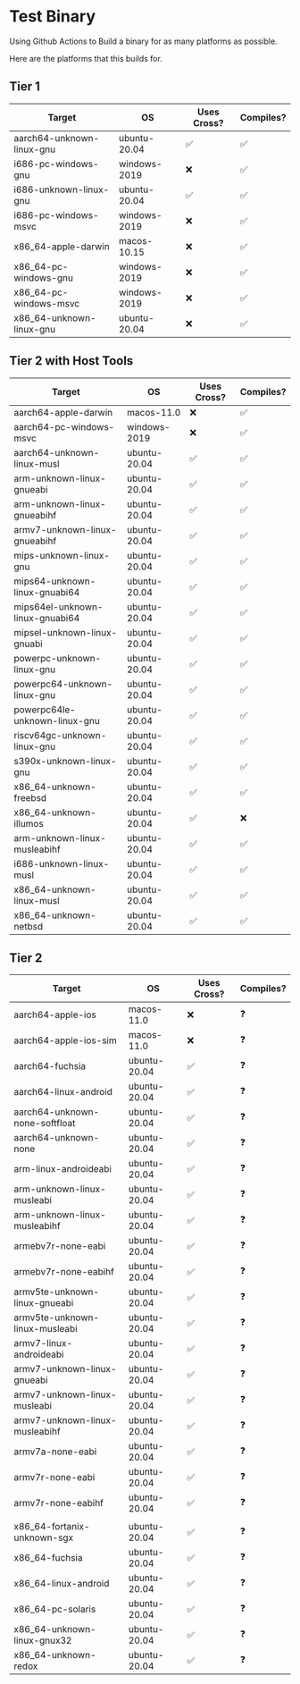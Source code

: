 # Test Binary

Using Github Actions to Build a binary for as many platforms as possible.

Here are the platforms that this builds for.

## Tier 1

| Target                    | OS           | Uses Cross? | Compiles? |
| ------------------------- | ------------ | ----------- | --------- |
| aarch64-unknown-linux-gnu | ubuntu-20.04 | ✅          | ✅        |
| i686-pc-windows-gnu       | windows-2019 | ❌          | ✅        |
| i686-unknown-linux-gnu    | ubuntu-20.04 | ✅          | ✅        |
| i686-pc-windows-msvc      | windows-2019 | ❌          | ✅        |
| x86_64-apple-darwin       | macos-10.15  | ❌          | ✅        |
| x86_64-pc-windows-gnu     | windows-2019 | ❌          | ✅        |
| x86_64-pc-windows-msvc    | windows-2019 | ❌          | ✅        |
| x86_64-unknown-linux-gnu  | ubuntu-20.04 | ❌          | ✅        |

## Tier 2 with Host Tools

| Target                          | OS           | Uses Cross? | Compiles? |
| ------------------------------- | ------------ | ----------- | --------- |
| aarch64-apple-darwin            | macos-11.0   | ❌          | ✅        |
| aarch64-pc-windows-msvc         | windows-2019 | ❌          | ✅        |
| aarch64-unknown-linux-musl      | ubuntu-20.04 | ✅          | ✅        |
| arm-unknown-linux-gnueabi       | ubuntu-20.04 | ✅          | ✅        |
| arm-unknown-linux-gnueabihf     | ubuntu-20.04 | ✅          | ✅        |
| armv7-unknown-linux-gnueabihf   | ubuntu-20.04 | ✅          | ✅        |
| mips-unknown-linux-gnu          | ubuntu-20.04 | ✅          | ✅        |
| mips64-unknown-linux-gnuabi64   | ubuntu-20.04 | ✅          | ✅        |
| mips64el-unknown-linux-gnuabi64 | ubuntu-20.04 | ✅          | ✅        |
| mipsel-unknown-linux-gnuabi     | ubuntu-20.04 | ✅          | ✅        |
| powerpc-unknown-linux-gnu       | ubuntu-20.04 | ✅          | ✅        |
| powerpc64-unknown-linux-gnu     | ubuntu-20.04 | ✅          | ✅        |
| powerpc64le-unknown-linux-gnu   | ubuntu-20.04 | ✅          | ✅        |
| riscv64gc-unknown-linux-gnu     | ubuntu-20.04 | ✅          | ✅        |
| s390x-unknown-linux-gnu         | ubuntu-20.04 | ✅          | ✅        |
| x86_64-unknown-freebsd          | ubuntu-20.04 | ✅          | ✅        |
| x86_64-unknown-illumos          | ubuntu-20.04 | ✅          | ❌        |
| arm-unknown-linux-musleabihf    | ubuntu-20.04 | ✅          | ✅        |
| i686-unknown-linux-musl         | ubuntu-20.04 | ✅          | ✅        |
| x86_64-unknown-linux-musl       | ubuntu-20.04 | ✅          | ✅        |
| x86_64-unknown-netbsd           | ubuntu-20.04 | ✅          | ✅        |

## Tier 2

| Target                         | OS           | Uses Cross? | Compiles? |
| ------------------------------ | ------------ | ----------- | --------- |
| aarch64-apple-ios              | macos-11.0   | ❌          | ❓        |
| aarch64-apple-ios-sim          | macos-11.0   | ❌          | ❓        |
| aarch64-fuchsia                | ubuntu-20.04 | ✅          | ❓        |
| aarch64-linux-android          | ubuntu-20.04 | ✅          | ❓        |
| aarch64-unknown-none-softfloat | ubuntu-20.04 | ✅          | ❓        |
| aarch64-unknown-none           | ubuntu-20.04 | ✅          | ❓        |
| arm-linux-androideabi          | ubuntu-20.04 | ✅          | ❓        |
| arm-unknown-linux-musleabi     | ubuntu-20.04 | ✅          | ❓        |
| arm-unknown-linux-musleabihf   | ubuntu-20.04 | ✅          | ❓        |
| armebv7r-none-eabi             | ubuntu-20.04 | ✅          | ❓        |
| armebv7r-none-eabihf           | ubuntu-20.04 | ✅          | ❓        |
| armv5te-unknown-linux-gnueabi  | ubuntu-20.04 | ✅          | ❓        |
| armv5te-unknown-linux-musleabi | ubuntu-20.04 | ✅          | ❓        |
| armv7-linux-androideabi        | ubuntu-20.04 | ✅          | ❓        |
| armv7-unknown-linux-gnueabi    | ubuntu-20.04 | ✅          | ❓        |
| armv7-unknown-linux-musleabi   | ubuntu-20.04 | ✅          | ❓        |
| armv7-unknown-linux-musleabihf | ubuntu-20.04 | ✅          | ❓        |
| armv7a-none-eabi               | ubuntu-20.04 | ✅          | ❓        |
| armv7r-none-eabi               | ubuntu-20.04 | ✅          | ❓        |
| armv7r-none-eabihf             | ubuntu-20.04 | ✅          | ❓        |
|                                |              |             |           |
| x86_64-fortanix-unknown-sgx    | ubuntu-20.04 | ✅          | ❓        |
| x86_64-fuchsia                 | ubuntu-20.04 | ✅          | ❓        |
| x86_64-linux-android           | ubuntu-20.04 | ✅          | ❓        |
| x86_64-pc-solaris              | ubuntu-20.04 | ✅          | ❓        |
| x86_64-unknown-linux-gnux32    | ubuntu-20.04 | ✅          | ❓        |
| x86_64-unknown-redox           | ubuntu-20.04 | ✅          | ❓        |
